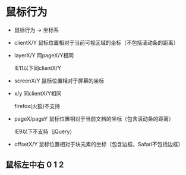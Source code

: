# 鼠标行为

- 鼠标行为 -> 坐标系

- clientX/Y 鼠标位置相对于当前可视区域的坐标（不包括滚动条的距离）

- layerX/Y 同pageX/Y相同

  IE11以下同clientX/Y

- screenX/Y 鼠标位置相对于屏幕的坐标

- x/y 同clientX/Y相同

  firefox(火狐)不支持

- pageX/pageY 鼠标位置相对于当前文档的坐标（包含滚动条的距离）

  IE9以下不支持（jQuery）

- offsetX/Y 鼠标位置相对于块元素的坐标（包含边框，Safari不包括边框）

## 鼠标左中右 0 1 2
